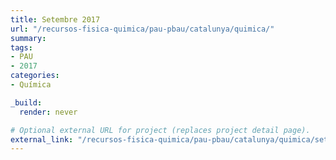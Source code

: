 ```yaml
---
title: Setembre 2017
url: "/recursos-fisica-quimica/pau-pbau/catalunya/quimica/"
summary:
tags:
- PAU
- 2017
categories:
- Química

_build:
  render: never

# Optional external URL for project (replaces project detail page).
external_link: "/recursos-fisica-quimica/pau-pbau/catalunya/quimica/set-2017.pdf"
---
```

